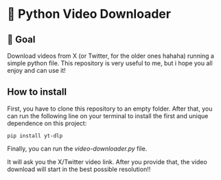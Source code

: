 # 🐍 **Python Video Downloader**

## 🎯 **Goal**

Download videos from X (or Twitter, for the older ones hahaha) running a simple python file.
This repository is very useful to me, but i hope you all enjoy and can use it!

## **How to install**

First, you have to clone this repository to an empty folder.
After that, you can run the following line on your terminal to install the first and unique dependence on this project:
```
pip install yt-dlp
```

Finally, you can run the *video-downloader.py* file.

It will ask you the X/Twitter video link. After you provide that, the video download will start in the best possible resolution!!